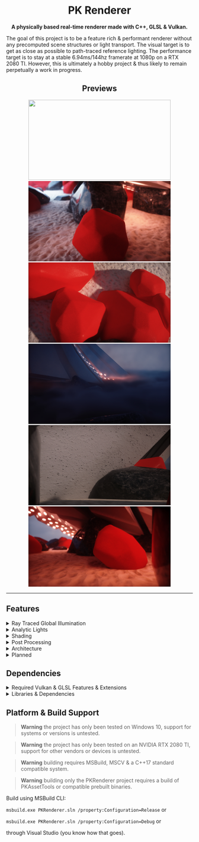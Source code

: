 <div align="center">

# PK Renderer

**A physically based real-time renderer made with C++, GLSL & Vulkan.**
</div>

The goal of this project is to be a feature rich & performant renderer without any precomputed scene structures or light transport. 
The visual target is to get as close as possible to path-traced reference lighting.
The performance target is to stay at a stable 6.94ms/144hz framerate at 1080p on a RTX 2080 TI.
However, this is ultimately a hobby project & thus likely to remain perpetually a work in progress.

<div align="center">
  
## Previews

</div>

<p align="center">
  <img src="T_Preview_01.gif" height="216" width="384">
  <img src="T_Preview_02.jpg" height="216" width="384">
  <img src="T_Preview_03.jpg" height="216" width="384">
  <img src="T_Preview_04.jpg" height="216" width="384">
  <img src="T_Preview_05.jpg" height="216" width="384">
  <img src="T_Preview_06.jpg" height="216" width="384">
</p>

--- 

## Features

<details>
  <summary>Ray Traced Global Illumination</summary>

- Screen space radiance cache (for ray traced radiance).
- Voxel cone traced world space radiance cache.
- Basic ReSTIR for diffuse hits.
- Recurrent blur denoiser.
- Volumetrics integration.
- Rough specular approximation from diffuse SH1.
- Async TLAS & BLAS builds.

</details>

<details>
  <summary>Analytic Lights</summary>
  
  - Spot, point & directional lights.
  - Spherical area light estimation for all types.
  - Variance shadow maps.
  - Directional shadow cascades.
  - Clustered forward rendering.
  
</details>


<details>
  <summary>Shading</summary>

  - PBR BxDF
    - Chan Diffuse term
    - GGX normal distribution term.
    - Smith GGX correlated visibility term.
    - Hanrahan Krueger sub surface term.
    - Clear coat support.
    - Sheen support.
  - PBR volumetric fog.
  - Octahedron mapped GGX HDR IBL (used for rt & sky).
  - Spherical harmonics convolution from from IBL (for volumetrics).
  - GBuffers (normals, roughness, min/max/avg hierarchical depth).
  
</details>

<details>
  <summary>Post Processing</summary>

  - Temporal antialiasing.
  - HDR bloom.
  - Luminance histogram based auto exposure.
  - Bokeh depth of field & auto focus.
  - GT Uchimura tone mapping.
  - Color grading.
  - Film grain.
  - Vignette.
  
</details>

<details>
  <summary>Architecture</summary>

  - Vulkan 1.3 rendering backend.
  - Async compute & transfer queues.
  - Multiple buffering.
  - Automatic resource barrier management.
  - Dynamic scene material batching & instanced rendering.
  - Virtualized mesh geometry buffers.
  - Entity component system.
  - Custom compressed mesh & shader formats.
  - Asset hot reloading
  - Console command interface.
  
</details>

<details>
  <summary>Planned</summary>

- skinned geometry.
- GPU culling.
- SH probe based world space radiance cache.
- GPU particle engine.
- Debug visualization utilities.
- DX12 backend (unlikely... cant do async ray trace afaik).
- Serialized scene representation.
  
</details>

## Dependencies

<details>

<summary>Required Vulkan & GLSL Features & Extensions</summary>

<br/>

```
Vulkan Version 1.3

GLSL Extensions:
- GL_EXT_shader_explicit_arithmetic_types
- GL_EXT_nonuniform_qualifier
- GL_ARB_shader_viewport_layer_array
- GL_EXT_ray_tracing
- GL_KHR_shader_subgroup_ballot
- GL_EXT_control_flow_attributes

Validation layers:
- VK_LAYER_KHRONOS_validation

Instance Extensions:
- VK_EXT_debug_utils
- VK_KHR_get_physical_device_properties2

Device Extensions:
- VK_KHR_surface
- VK_KHR_win32_surface
- VK_KHR_swapchain
- VK_KHR_deferred_host_operations
- VK_KHR_acceleration_structure
- VK_KHR_ray_tracing_pipeline
- VK_KHR_ray_query
- VK_EXT_conservative_rasterization

Physical Device Requirements:
- alphaToOne
- shaderImageGatherExtended
- sparseBinding
- sparseResidencyBuffer
- samplerAnisotropy
- multiViewport
- shaderSampledImageArrayDynamicIndexing
- shaderUniformBufferArrayDynamicIndexing
- shaderFloat64
- shaderInt16
- shaderInt64
- imageCubeArray
- fragmentStoresAndAtomics
- multiDrawIndirect
- storageBuffer16BitAccess
- uniformAndStorageBuffer16BitAccess
- storagePushConstant16
- shaderUniformBufferArrayNonUniformIndexing
- shaderSampledImageArrayNonUniformIndexing
- runtimeDescriptorArray
- descriptorBindingVariableDescriptorCount
- descriptorBindingPartiallyBound
- scalarBlockLayout
- shaderFloat16
- shaderInt8
- shaderOutputViewportIndex
- shaderOutputLayer
- bufferDeviceAddress
- timelineSemaphore
- hostQueryReset
- accelerationStructure
- rayTracingPipeline
- rayQuery
- maintenance4
```

</details>

<details>

<summary>Libraries & Dependencies</summary>

- [PKAssetTools](https://github.com/konstatoivanen/PKAssetTools)
- [KTX](https://github.com/KhronosGroup/KTX-Software)
- [yaml-cpp](https://github.com/jbeder/yaml-cpp)
- [GLFW](https://www.glfw.org/)
- [GLM](https://github.com/g-truc/glm)
- [mikktspace](http://www.mikktspace.com/)
- [VMA](https://github.com/GPUOpen-LibrariesAndSDKs/VulkanMemoryAllocator)

</details>

## Platform & Build Support

> **Warning**
> the project has only been tested on Windows 10, support for systems or versions is untested.

> **Warning**
> the project has only been tested on an NVIDIA RTX 2080 TI, support for other vendors or devices is untested.

> **Warning**
> building requires MSBuild, MSCV & a C++17 standard compatible system.

> **Warning**
> building only the PKRenderer project requires a build of PKAssetTools or compatible prebuilt binaries.

Build using MSBuild CLI:

`msbuild.exe PKRenderer.sln /property:Configuration=Release`  or

`msbuild.exe PKRenderer.sln /property:Configuration=Debug` or

through Visual Studio (you know how that goes).
